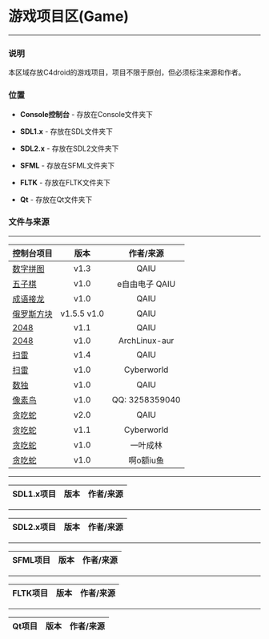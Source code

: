 # 游戏项目区(Game)

---

### 说明

​		本区域存放C4droid的游戏项目，项目不限于原创，但必须标注来源和作者。

### 位置

+ **Console控制台** - 存放在Console文件夹下

+ **SDL1.x**               - 存放在SDL文件夹下

+ **SDL2.x**               - 存放在SDL2文件夹下

+ **SFML**                  - 存放在SFML文件夹下 

+ **FLTK**                   - 存放在FLTK文件夹下

+ **Qt**                       - 存放在Qt文件夹下

### 文件与来源

---

| 控制台项目 | 版本 | 作者/来源 |
| :----------- | :----: | :----------: |
| [数字拼图]("Console/数字拼图") | v1.3  | QAIU |
| [五子棋]("Console/五子棋") | v1.0 | e自由电子&#10;QAIU |
| [成语接龙]("Console/成语接龙") | v1.0 | QAIU |
| [俄罗斯方块]("Console/俄罗斯方块") | v1.5.5&#10;v1.0 | QAIU |
| [2048]("Console/2048") | v1.1 | QAIU |
| [2048]("Console/2048") | v1.0 | ArchLinux-aur |
| [扫雷]("Console/扫雷") | v1.4 | QAIU |
| [扫雷]("Console/扫雷") | v1.0 | Cyberworld |
| [数独]("Console/数独") | v1.0 | QAIU |
| [像素鸟]("Console/像素鸟") | v1.0 | QQ:&#10;3258359040 |
| [贪吃蛇]("Console/贪吃蛇") | v2.0 | QAIU |
| [贪吃蛇]("Console/贪吃蛇") | v1.1 | Cyberworld |
| [贪吃蛇]("Console/贪吃蛇") | v1.0 | 一叶成林 |
| [贪吃蛇]("Console/贪吃蛇") | v1.0 | 啊o额iu鱼 |

---

| SDL1.x项目 | 版本 | 作者/来源 |
| :-------- | :---: | :-----: |

---

| SDL2.x项目 | 版本 | 作者/来源 |
| :-------- | :---: | :-----: |

---

| SFML项目 | 版本 | 作者/来源 |
| :------ | :---: | :-----: |

---

| FLTK项目 | 版本 | 作者/来源 |
| :------ | :---: | :-----: |

---

| Qt项目 | 版本 | 作者/来源 |
| :---- | :---: | :-----: |